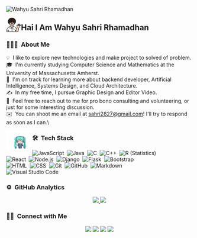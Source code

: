 ![Wahyu Sahri Rhamadhan](https://getwallpapers.com/wallpaper/full/c/d/9/15182.jpg)

<img alt="Code With Me" src="https://raw.githubusercontent.com/WahyuSR1F/WahyuSR1F/main/img/icons8-student-64.png" width='40' align="left"/><h2>Hai I Am  Wahyu Sahri Rhamadhan</h2>

<!-- ## 👋 &nbsp;Hey there! I'm Aditya -->

### 👨🏻‍💻 &nbsp;About Me

💡 &nbsp;I like to explore new technologies and make project to solved of problem.\
🎓 &nbsp;I'm currently studying Computer Science and Mathematics at the University of Massachusetts Amherst.\
🌱 &nbsp;I'm on track for learning more about backend developer, Artificial Intelligence, Systems Design, and Cloud Architecture.\
✍️ &nbsp;In my free time, I pursue Graphic Design and Editor Video.\
💬 &nbsp;Feel free to reach out to me for pro bono consulting and volunteering, or just for some interesting discussion.\
✉️ &nbsp;You can shoot me an email at sahri2827@gmail.com! I'll try to respond as soon as I can.\


<p><img alt="Code With Me" src="https://raw.githubusercontent.com/WahyuSR1F/WahyuSR1F/main/img/47tj.gif" width='70' align="left"/></p>


### 🛠 &nbsp;Tech Stack


![JavaScript](https://img.shields.io/badge/-JavaScript-05122A?style=flat&logo=javascript)&nbsp;
![Java](https://img.shields.io/badge/-Java-05122A?style=flat&logo=Java&logoColor=FFA518)&nbsp;
![C](https://img.shields.io/badge/-C-05122A?style=flat&logo=C&logoColor=A8B9CC)&nbsp;
![C++](https://img.shields.io/badge/-C++-05122A?style=flat&logo=C%2B%2B&logoColor=00599C)&nbsp;
![R (Statistics)](https://img.shields.io/badge/-R-05122A?style=flat&logo=R&logoColor=276DC3)\
![React](https://img.shields.io/badge/-React-05122A?style=flat&logo=react)&nbsp;
![Node.js](https://img.shields.io/badge/-Node.js-05122A?style=flat&logo=node.js)&nbsp;
![Django](https://img.shields.io/badge/-Django-05122A?style=flat&logo=django&logoColor=092E20)&nbsp;
![Flask](https://img.shields.io/badge/-Flask-05122A?style=flat&logo=flask)&nbsp;
![Bootstrap](https://img.shields.io/badge/-Bootstrap-05122A?style=flat&logo=bootstrap&logoColor=563D7C)\
![HTML](https://img.shields.io/badge/-HTML-05122A?style=flat&logo=HTML5)&nbsp;
![CSS](https://img.shields.io/badge/-CSS-05122A?style=flat&logo=CSS3&logoColor=1572B6)&nbsp;
![Git](https://img.shields.io/badge/-Git-05122A?style=flat&logo=git)&nbsp;
![GitHub](https://img.shields.io/badge/-GitHub-05122A?style=flat&logo=github)&nbsp;
![Markdown](https://img.shields.io/badge/-Markdown-05122A?style=flat&logo=markdown)\
![Visual Studio Code](https://img.shields.io/badge/-Visual%20Studio%20Code-05122A?style=flat&logo=visual-studio-code&logoColor=007ACC)&nbsp;
### ⚙️ &nbsp;GitHub Analytics

<p align="center">
<a href="https://github.com/AVS1508">
  <img height="180em" src="https://github-readme-stats-eight-theta.vercel.app/api?username=AVS1508&show_icons=true&theme=algolia&include_all_commits=true&count_private=true"/>
  <img height="180em" src="https://github-readme-stats-eight-theta.vercel.app/api/top-langs/?username=AVS1508&layout=compact&langs_count=8&theme=algolia"/>
</a>
</p>

### 🤝🏻 &nbsp;Connect with Me

<p align="center">
<a href="www.linkedin.com/in/wahyu-sahri-rhamadhan"><img src="https://img.shields.io/badge/-Aditya%20Vikram%20Singh-0077B5?style=flat&logo=Linkedin&logoColor=white"/></a>
<a href="https://www.instagram.com/sahri_cy/?hl=en"><img src="https://img.shields.io/badge/-@adityavs__-E4405F?style=flat&logo=Instagram&logoColor=white"/></a>
<a href="https://facebook.com/AVS1508"><img src="https://img.shields.io/badge/-@AVS1508-1877F2?style=flat&logo=Facebook&logoColor=white"/></a>
<a href="https://www.youtube.com/channel/UCbGeFpOR79Hz_JGC-kEa8pg"><img src="https://img.shields.io/badge/-@adityavs__-E4405F?style=flat&logo=youtube&logoColor=white"/></a>
</p>

